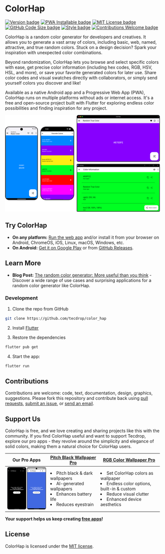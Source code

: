 # ColorHap

[![Version badge](https://img.shields.io/github/v/tag/tecdrop/color_hap?color=forestgreen&label=version)](https://github.com/tecdrop/color_hap/releases)
[![PWA Installable badge](https://img.shields.io/badge/-installable-5A0FC8?logo=pwa)](https://colorhap.tecdrop.com/)
[![MIT License badge](https://img.shields.io/github/license/tecdrop/color_hap?color=9c0000)](LICENSE)
[![GitHub Code Size badge](https://img.shields.io/github/languages/code-size/tecdrop/color_hap)](https://github.com/tecdrop/color_hap)
[![Style badge](https://img.shields.io/badge/style-flutter__lints-4BC0F5.svg)](https://pub.dev/packages/flutter_lints)
[![Contributions Welcome badge](https://img.shields.io/badge/contributions-welcome-cornflowerblue)](#Contributing)

ColorHap is a random color generator for developers and creatives. It allows you to generate a vast array of colors, including basic, web, named, attractive, and true random colors. Stuck on a design decision? Spark your inspiration with unexpected color combinations.

Beyond randomization, ColorHap lets you browse and select specific colors with ease, get precise color information (including hex codes, RGB, HSV, HSL, and more), or save your favorite generated colors for later use. Share color codes and visual swatches directly with collaborators, or simply send yourself colors you discover and like!

Available as a native Android app and a Progressive Web App (PWA), ColorHap runs on multiple platforms without ads or internet access. It's a free and open-source project built with Flutter for exploring endless color possibilities and finding inspiration for any project.

![ColorHap running on various platforms](/repo-assets/colorhap-screenshots-on-various-platforms.png)

## Try ColorHap

* **On any platform:** [Run the web app](https://colorhap.tecdrop.com/) and/or install it from your browser on Android, ChromeOS, iOS, Linux, macOS, Windows, etc.
* **On Android:** [Get it on Google Play](https://play.google.com/store/apps/details?id=com.tecdrop.colorhap&referrer=utm_source%3Dgithub%26utm_medium%3Dbutton%26utm_content%3Dgithub-repo-readme) or from [GitHub Releases](https://github.com/tecdrop/color_hap/releases).

## Learn More

*  **Blog Post:** [The random color generator: More useful than you think](https://www.tecdrop.com/blog/the-random-color-generator-more-useful-than-you-think/) - Discover a wide range of use cases and surprising applications for a random color generator like ColorHap.

### Development

1. Clone the repo from GitHub

```bash
git clone https://github.com/tecdrop/color_hap
```

2. Install [Flutter](https://docs.flutter.dev/get-started/install)

3. Restore the dependencies

```bash
flutter pub get
```

4. Start the app:

```bash
flutter run
```

## Contributions

Contributions are welcome: code, text, documentation, design, graphics, suggestions. Please fork this repository and contribute back using [pull requests](https://github.com/tecdrop/color_hap/pulls), [submit an issue](https://github.com/tecdrop/color_hap/issues), or [send an email](https://www.tecdrop.com/support/).

## Support Us

ColorHap is free, and we love creating and sharing projects like this with the community. If you find ColorHap useful and want to support Tecdrop, explore our pro apps - they revolve around the simplicity and elegance of solid colors, making them a natural choice for ColorHap users.

| Our Pro Apps | [Pitch Black Wallpaper Pro](https://www.tecdrop.com/pitchblackwallpaperpro/) | [RGB Color Wallpaper Pro](https://www.tecdrop.com/rgbcolorwallpaperpro/) |
| ------------ | ------------------------- | --- |
| <a href="https://www.tecdrop.com/apps/pro/"><img width="200" src="/repo-assets/tecdrop-pro-apps.png" alt="Tecdrop Pro Apps" /></a> | <li>Pitch black & dark wallpapers</li><li>AI-generated wallpapers</li><li>Enhances battery life</li><li>Reduces eyestrain</li> | <li>Set ColorHap colors as wallpaper</li><li>Endless color options, built-in & custom</li><li>Reduce visual clutter</li><li>Enhanced device aesthetics</li> |

**Your support helps us keep creating [free apps](https://www.tecdrop.com/apps/free/)!**

## License

ColorHap is licensed under the [MIT license](LICENSE).

